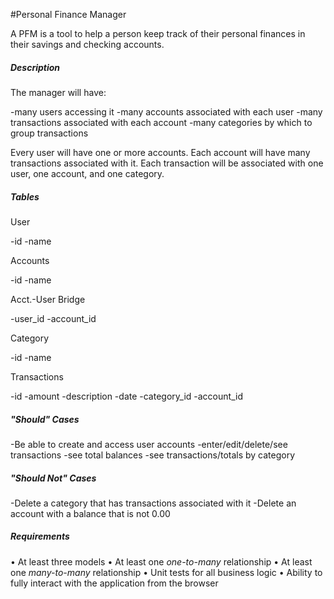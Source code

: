 #Personal Finance Manager

A PFM is a tool to help a person keep track of their personal finances in their savings and checking accounts.  

##### Description

The manager will have:

  -many users accessing it
  -many accounts associated with each user
  -many transactions associated with each account
  -many categories by which to group transactions
  
Every user will have one or more accounts.  Each account will have many transactions associated with it.  Each transaction will be associated with one user, one account, and one category.
  
##### Tables

User

  -id
  -name
  
Accounts

  -id
  -name
  
Acct.-User Bridge

  -user_id
  -account_id
  
Category

  -id
  -name
  
Transactions

  -id
  -amount
  -description
  -date
  -category_id
  -account_id
 
##### "Should" Cases

  -Be able to create and access user accounts
  -enter/edit/delete/see transactions
  -see total balances
  -see transactions/totals by category
   
##### "Should Not" Cases

  -Delete a category that has transactions associated with it
  -Delete an account with a balance that is not 0.00
  
##### Requirements

  • At least three models
       • At least one _one-to-many_ relationship
       • At least one _many-to-many_ relationship
  • Unit tests for all business logic
  • Ability to fully interact with the application from the browser
  
